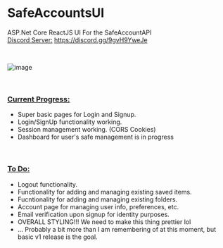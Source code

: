 # SafeAccountsUI
ASP.Net Core ReactJS UI For the SafeAccountAPI<br/>
<ins>Discord Server:</ins> https://discord.gg/9gvH9YweJe

&nbsp;

![image](https://user-images.githubusercontent.com/36856910/116017243-ec002300-a5f3-11eb-803b-5dea2faf6def.png)

&nbsp;

### <ins>Current Progress:</ins>
* Super basic pages for Login and Signup.
* Login/SignUp functionality working.
* Session management working. (CORS Cookies)
* Dashboard for user's safe management is in progress

&nbsp;

### <ins>To Do:</ins>
* Logout functionality.
* Functionality for adding and managing existing saved items.
* Fucntionality for adding and managing existing folders.
* Account page for managing user info, preferences, etc.
* Email verification upon signup for identity purposes.
* OVERALL STYLING!!! We need to make this thing prettier lol
* ... Probably a bit more than I am remembering of at this moment, but basic v1 release is the goal.
